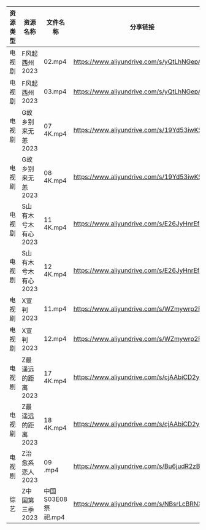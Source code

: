 | 资源类型 | 资源名称         | 文件名称             | 分享链接                                      | 更新时间       |
| ---- | ------------ | ---------------- | ----------------------------------------- | ---------- |
| 电视剧  | F风起西州2023    | 02.mp4           | https://www.aliyundrive.com/s/yQtLhNGepAP | 2023-11-06 |
| 电视剧  | F风起西州2023    | 03.mp4           | https://www.aliyundrive.com/s/yQtLhNGepAP | 2023-11-06 |
| 电视剧  | G故乡别来无恙2023  | 07 4K.mp4        | https://www.aliyundrive.com/s/19Yd53iwKSU | 2023-11-06 |
| 电视剧  | G故乡别来无恙2023  | 08 4K.mp4        | https://www.aliyundrive.com/s/19Yd53iwKSU | 2023-11-06 |
| 电视剧  | S山有木兮木有心2023 | 11 4K.mp4        | https://www.aliyundrive.com/s/E26JyHnrEfb | 2023-11-06 |
| 电视剧  | S山有木兮木有心2023 | 12 4K.mp4        | https://www.aliyundrive.com/s/E26JyHnrEfb | 2023-11-06 |
| 电视剧  | X宣判2023      | 11.mp4           | https://www.aliyundrive.com/s/WZmywrp2FQC | 2023-11-06 |
| 电视剧  | X宣判2023      | 12.mp4           | https://www.aliyundrive.com/s/WZmywrp2FQC | 2023-11-06 |
| 电视剧  | Z最遥远的距离2023  | 17 4K.mp4        | https://www.aliyundrive.com/s/cjAAbiCD2y3 | 2023-11-06 |
| 电视剧  | Z最遥远的距离2023  | 18 4K.mp4        | https://www.aliyundrive.com/s/cjAAbiCD2y3 | 2023-11-06 |
| 电视剧  | Z治愈系恋人2023   | 09 .mp4          | https://www.aliyundrive.com/s/Bu6judR2zBs | 2023-11-06 |
| 综艺   | Z中国第三季2023   | 中国 S03E08 祭祀.mp4 | https://www.aliyundrive.com/s/NBsrLcBRNXc | 2023-11-06 |
